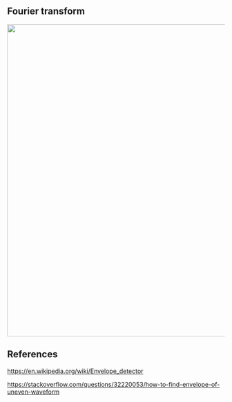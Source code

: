 
## Fourier transform
<p align="center"><img width="1400" height="724" src="doc/bla.jpg"></p>

## References
https://en.wikipedia.org/wiki/Envelope_detector

https://stackoverflow.com/questions/32220053/how-to-find-envelope-of-uneven-waveform

